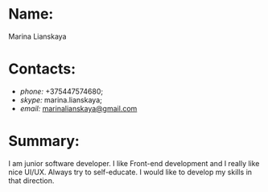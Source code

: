# Name:
Marina Lianskaya
# Contacts:
* *phone:* +375447574680;
* *skype:* marina.lianskaya;
* *email:* marinalianskaya@gmail.com
# Summary:
I am junior software developer. I like Front-end development and I really like nice UI/UX.
Always try to self-educate. I would like to develop my skills in that direction.
